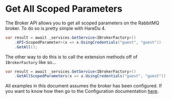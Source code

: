 # Get All Scoped Parameters

The Broker API allows you to get all scoped parameters on the RabbitMQ broker. To do so is pretty simple with HareDu 4.

```c#
var result = await _services.GetService<IBrokerFactory>()
    .API<ScopedParameter>(x => x.UsingCredentials("guest", "guest"))
    .GetAll();
```

The other way to do this is to call the extension methods off of ```IBrokerFactory``` like so...

```c#
var result = await _services.GetService<IBrokerFactory>()
    .GetAllScopedParameters(x => x.UsingCredentials("guest", "guest"));
```

All examples in this document assumes the broker has been configured. If you want to know how then go to the Configuration documentation [here](https://github.com/ahives/HareDu3/blob/master/docs/configuration.md).

